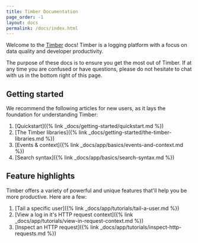 ```yaml
---
title: Timber Documentation
page_order: -1
layout: docs
permalink: /docs/index.html
---
```


Welcome to the [Timber](https://timber.io) docs! Timber is a logging platform with a focus on
data quality and developer productivity.

The purpose of these docs is to ensure you get the most out of Timber. If at any time
you are confused or have questions, please do not hesitate to chat with us in the bottom
right of this page.


## Getting started

We recommend the following articles for new users, as it lays the foundation for understanding
Timber:

1. [Quickstart]({% link _docs/getting-started/quickstart.md %})
1. [The Timber libraries]({% link _docs/getting-started/the-timber-libraries.md %})
3. [Events & context]({% link _docs/app/basics/events-and-context.md %})
4. [Search syntax]({% link _docs/app/basics/search-syntax.md %})


## Feature highlights

Timber offers a variety of powerful and unique features that'll help you be more productive.
Here are a few:

1. [Tail a specific user]({% link _docs/app/tutorials/tail-a-user.md %})
2. [View a log in it's HTTP request context]({% link _docs/app/tutorials/view-in-request-context.md %})
3. [Inspect an HTTP request]({% link _docs/app/tutorials/inspect-http-requests.md %})

